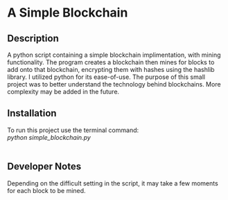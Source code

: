 # A Simple Blockchain

<h2>Description</h2>
A python script containing a simple blockchain implimentation, with mining functionality. The program creates a blockchain then mines for blocks to add onto that blockchain, encrypting them with hashes using the hashlib library. I utilized python for its ease-of-use.
The purpose of this small project was to better understand the technology behind blockchains.
More complexity may be added in the future.
<br>
<h2>Installation</h2>
To run this project use the terminal command:
<br>
<i>python simple_blockchain.py</i>
<br>
<br>
<h2>Developer Notes</h2>
Depending on the difficult setting in the script, it may take a few moments for each block to be mined.
<br>

